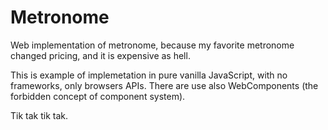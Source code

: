 # Metronome
Web implementation of metronome, because my favorite metronome changed pricing, and it is expensive as hell.

This is example of implemetation in pure vanilla JavaScript, with no frameworks, only browsers APIs.
There are use also WebComponents (the forbidden concept of component system).

Tik tak tik tak.

